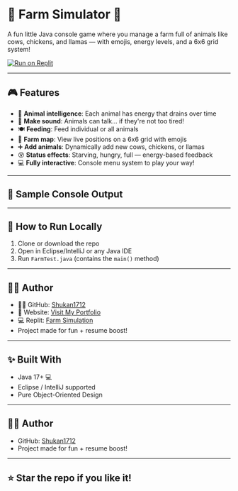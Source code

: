 # 🐄 Farm Simulator 🌾
A fun little Java console game where you manage a farm full of animals like cows, chickens, and llamas — with emojis, energy levels, and a 6x6 grid system!


[![Run on Replit](https://replit.com/badge/github/Shukan1712/FarmSimulator)](https://replit.com/@shukan17/Farm-Simulation)

---

## 🎮 Features

- 🧠 **Animal intelligence**: Each animal has energy that drains over time
- 🐔 **Make sound**: Animals can talk... if they're not too tired!
- 🍽️ **Feeding**: Feed individual or all animals
- 🧭 **Farm map**: View live positions on a 6x6 grid with emojis
- ➕ **Add animals**: Dynamically add new cows, chickens, or llamas
- 😵 **Status effects**: Starving, hungry, full — energy-based feedback
- 💻 **Fully interactive**: Console menu system to play your way!

---

## 📸 Sample Console Output


---

## 🚀 How to Run Locally

1. Clone or download the repo
2. Open in Eclipse/IntelliJ or any Java IDE
3. Run `FarmTest.java` (contains the `main()` method)

---


## 👨‍🔧 Author

- 👨‍💻 GitHub: [Shukan1712](https://github.com/Shukan1712)
- 🌱 Website: [Visit My Portfolio](https://your-website-url.com) <!-- replace this -->
- 💻 Replit: [Farm Simulation](https://replit.com/@shukan17/Farm-Simulation)
- Project made for fun + resume boost!

  
---

## ✨ Built With

- Java 17+ 💻
- Eclipse / IntelliJ supported
- Pure Object-Oriented Design

---

## 👨‍🔧 Author

- GitHub: [Shukan1712](https://github.com/Shukan1712)
- Project made for fun + resume boost!

---

## ⭐️ Star the repo if you like it!
